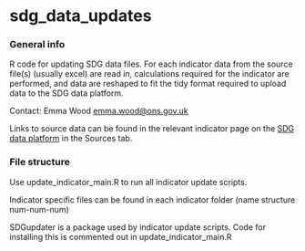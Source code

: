 # sdg_data_updates

### General info ###
R code for updating SDG data files. For each indicator data from the source file(s) (usually excel) are read in, calculations required for the indicator are performed, and data are reshaped to fit the tidy format required to upload data to the SDG data platform.

Contact: Emma Wood
emma.wood@ons.gov.uk

Links to source data can be found in the relevant indicator page on the [SDG data platform](https://sdgdata.gov.uk/) in the Sources tab.


### File structure ###
Use update_indicator_main.R to run all indicator update scripts.

Indicator specific files can be found in each indicator folder (name structure num-num-num)

SDGupdater is a package used by indicator update scripts. Code for installing this is commented out in update_indicator_main.R

